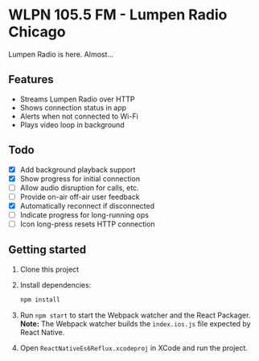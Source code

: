 # WLPN 105.5 FM - Lumpen Radio Chicago

Lumpen Radio is here. Almost...

## Features

- Streams Lumpen Radio over HTTP
- Shows connection status in app
- Alerts when not connected to Wi-Fi
- Plays video loop in background

## Todo

- [x] Add background playback support
- [x] Show progress for initial connection
- [ ] Allow audio disruption for calls, etc.
- [ ] Provide on-air off-air user feedback
- [x] Automatically reconnect if disconnected
- [ ] Indicate progress for long-running ops
- [ ] Icon long-press resets HTTP connection

## Getting started

1. Clone this project
2. Install dependencies:

    ```sh
    npm install
    ```

3. Run `npm start` to start the Webpack watcher and the React Packager.
   **Note:** The Webpack watcher builds the `index.ios.js` file expected by React Native.
4. Open `ReactNativeEs6Reflux.xcodeproj` in XCode and run the project.

